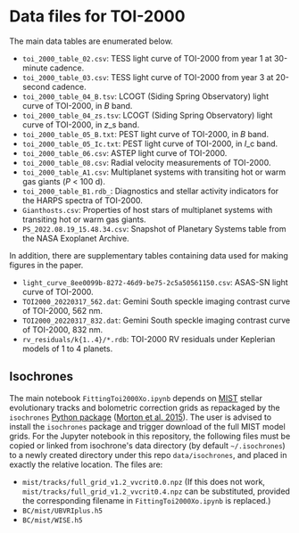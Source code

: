 # Data files for TOI-2000

The main data tables are enumerated below.

- `toi_2000_table_02.csv`: TESS light curve of TOI-2000 from year 1 at 30-minute cadence.
- `toi_2000_table_03.csv`: TESS light curve of TOI-2000 from year 3 at 20-second cadence.
- `toi_2000_table_04_B.tsv`: LCOGT (Siding Spring Observatory) light curve of TOI-2000, in *B* band.
- `toi_2000_table_04_zs.tsv`: LCOGT (Siding Spring Observatory) light curve of TOI-2000, in *z*_s band.
- `toi_2000_table_05_B.txt`: PEST light curve of TOI-2000, in *B* band.
- `toi_2000_table_05_Ic.txt`: PEST light curve of TOI-2000, in *I*_c band.
- `toi_2000_table_06.csv`: ASTEP light curve of TOI-2000.
- `toi_2000_table_08.csv`: Radial velocity measurements of TOI-2000.
- `toi_2000_table_A1.csv`: Multiplanet systems with transiting hot or warm gas
  giants (*P* < 100 d).
- `toi_2000_table_B1.rdb_`: Diagnostics and stellar activity indicators for the
  HARPS spectra of TOI-2000.
- `Gianthosts.csv`: Properties of host stars of multiplanet systems with
  transiting hot or warm gas giants.
- `PS_2022.08.19_15.48.34.csv`: Snapshot of Planetary Systems table from the
  NASA Exoplanet Archive.

In addition, there are supplementary tables containing data used for making
figures in the paper.
- `light_curve_8ee0099b-8272-46d9-be75-2c5a50561150.csv`: ASAS-SN light curve
  of TOI-2000.
- `TOI2000_20220317_562.dat`: Gemini South speckle imaging contrast curve of TOI-2000, 562 nm.
- `TOI2000_20220317_832.dat`: Gemini South speckle imaging contrast curve of TOI-2000, 832 nm.
- `rv_residuals/k{1..4}/*.rdb`: TOI-2000 RV residuals under Keplerian models
  of 1 to 4 planets.


## Isochrones

The main notebook `FittingToi2000Xo.ipynb` depends on
[MIST](http://waps.cfa.harvard.edu/MIST/model_grids.html)
stellar evolutionary tracks and bolometric correction grids as repackaged by
the `isochrones`
[Python package](https://github.com/timothydmorton/isochrones)
([Morton et al. 2015](http://ascl.net/1503.010)).
The user is advised to install the `isochrones` package and trigger download
of the full MIST model grids. For the Jupyter notebook in this repository,
the following files must be copied or linked from isochrone's data directory
(by default `~/.isochrones`) to a newly created directory under this repo
`data/isochrones`, and placed in exactly the relative location. The files are:

- `mist/tracks/full_grid_v1.2_vvcrit0.0.npz`
  (If this does not work, `mist/tracks/full_grid_v1.2_vvcrit0.4.npz` can be
  substituted, provided the corresponding filename in `FittingToi2000Xo.ipynb`
  is replaced.)
- `BC/mist/UBVRIplus.h5`
- `BC/mist/WISE.h5`
